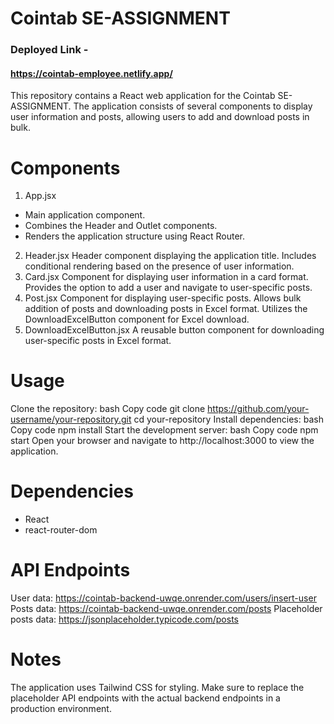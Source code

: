 # Cointab SE-ASSIGNMENT
### Deployed Link - 
#### https://cointab-employee.netlify.app/

This repository contains a React web application for the Cointab SE-ASSIGNMENT. The application consists of several components to display user information and posts, allowing users to add and download posts in bulk.

# Components
1. App.jsx
  - Main application component.
  - Combines the Header and Outlet components.
  - Renders the application structure using React Router.
2. Header.jsx
Header component displaying the application title.
Includes conditional rendering based on the presence of user information.
3. Card.jsx
Component for displaying user information in a card format.
Provides the option to add a user and navigate to user-specific posts.
4. Post.jsx
Component for displaying user-specific posts.
Allows bulk addition of posts and downloading posts in Excel format.
Utilizes the DownloadExcelButton component for Excel download.
5. DownloadExcelButton.jsx
A reusable button component for downloading user-specific posts in Excel format.
# Usage
Clone the repository:
bash
Copy code
git clone https://github.com/your-username/your-repository.git
cd your-repository
Install dependencies:
bash
Copy code
npm install
Start the development server:
bash
Copy code
npm start
Open your browser and navigate to http://localhost:3000 to view the application.
# Dependencies
- React
- react-router-dom
# API Endpoints
User data: https://cointab-backend-uwqe.onrender.com/users/insert-user
Posts data: https://cointab-backend-uwqe.onrender.com/posts
Placeholder posts data: https://jsonplaceholder.typicode.com/posts
# Notes
The application uses Tailwind CSS for styling.
Make sure to replace the placeholder API endpoints with the actual backend endpoints in a production environment.
